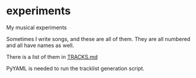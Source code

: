 # experiments

My musical experiments

Sometimes I write songs, and these are all of them. They are all numbered and all have names as well.

There is a list of them in [TRACKS.md](TRACKS.md)

PyYAML is needed to run the tracklist generation script.
